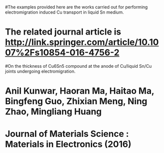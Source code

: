 #The examples provided here are the works carried out for performing electromigration induced Cu transport in liquid Sn medium.
# The related journal article is http://link.springer.com/article/10.1007%2Fs10854-016-4756-2
#On the thickness of Cu6Sn5 compound at the anode of Cu/liquid Sn/Cu joints undergoing electromigration.
# Anil Kunwar, Haoran Ma, Haitao Ma, Bingfeng Guo, Zhixian Meng, Ning Zhao, Mingliang Huang
# Journal of Materials Science : Materials in Electronics (2016)
